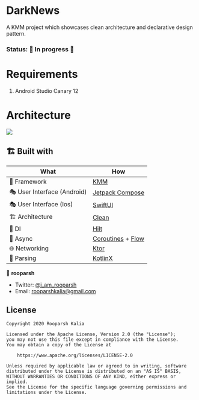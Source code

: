 # DarkNews
A KMM project which showcases clean architecture and declarative design pattern.

### Status: 🚧 In progress 🚧

# Requirements
1. Android Studio Canary 12

# Architecture
<img class='header-img' src='https://raw.githubusercontent.com/mitchtabian/KMM-Playground/test/extras/clean_architecture_kmm.png' />
<br>

## 🏗️️ Built with

| What            | How                        |
|----------------	|------------------------------	|
| 🤖 Framework         | [KMM](https://kotlinlang.org/lp/mobile)         |
| 🎭 User Interface (Android)   | [Jetpack Compose](https://developer.android.com/jetpack/compose)                |
| 🎭 User Interface (Ios)   | [SwiftUI](https://developer.apple.com/documentation/swiftui)                |
| 🏗 Architecture    | [Clean](https://blog.cleancoder.com/uncle-bob/2012/08/13/the-clean-architecture.html)                            |
| 💉 DI                | [Hilt](https://developer.android.com/training/dependency-injection/hilt-android)                        |
| 🌊 Async            | [Coroutines](https://kotlinlang.org/docs/coroutines-overview.html) + [Flow](https://kotlin.github.io/kotlinx.coroutines/kotlinx-coroutines-core/kotlinx.coroutines.flow/-flow/)                |
| 🌐 Networking        | [Ktor](https://ktor.io/)                        |
| 📄 Parsing            | [KotlinX](https://kotlinlang.org/docs/serialization.html)                            |

👤 **rooparsh**

* Twitter: <a href="https://twitter.com/i_am_rooparsh" target="_blank">@i_am_rooparsh</a>
* Email: rooparshkalia@gmail.com

## License

```
Copyright 2020 Rooparsh Kalia

Licensed under the Apache License, Version 2.0 (the "License");
you may not use this file except in compliance with the License.
You may obtain a copy of the License at

    https://www.apache.org/licenses/LICENSE-2.0

Unless required by applicable law or agreed to in writing, software
distributed under the License is distributed on an "AS IS" BASIS,
WITHOUT WARRANTIES OR CONDITIONS OF ANY KIND, either express or implied.
See the License for the specific language governing permissions and
limitations under the License.
```
